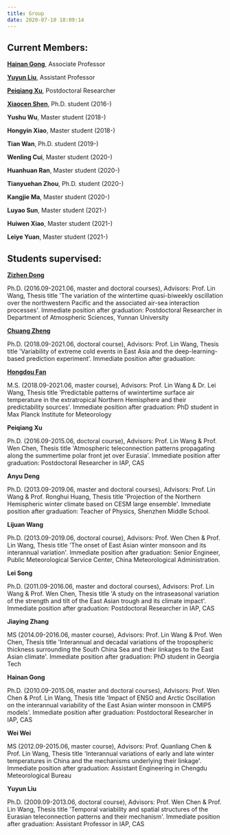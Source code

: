 ```yaml
---
title: Group
date: 2020-07-10 18:09:14
---
```


## Current Members:

[**Hainan Gong**](https://www.researchgate.net/profile/Hainan_Gong), Associate Professor

[**Yuyun Liu**](https://www.researchgate.net/profile/Yuyun_Liu), Assistant Professor

[**Peiqiang Xu**](https://px212.github.io/px212/), Postdoctoral Researcher

[**Xiaocen Shen**](https://www.researchgate.net/profile/Xiaocen_Shen), Ph.D. student (2016-)

**Yushu Wu**, Master student (2018-)

**Hongyin Xiao**, Master student (2018-)

**Tian Wan**, Ph.D. student (2019-)

**Wenling Cui**, Master student (2020-)

**Huanhuan Ran**, Master student (2020-)

**Tianyuehan Zhou**, Ph.D. student (2020-)

**Kangjie Ma**, Master student (2020-)

**Luyao Sun**, Master student (2021-)

**Huiwen Xiao**, Master student (2021-)

**Leiye Yuan**, Master student (2021-)


## Students supervised:

[**Zizhen Dong**](https://www.researchgate.net/profile/Dong_Zizhen)

Ph.D. (2016.09-2021.06, master and doctoral courses), Advisors: Prof. Lin Wang, Thesis title 'The variation of the wintertime quasi-biweekly oscillation over the northwestern Pacific and the associated air-sea interaction processes'. Immediate position after graduation: Postdoctoral Researcher in Department of Atmospheric Sciences, Yunnan University

[**Chuang Zheng**](https://www.researchgate.net/profile/Chuang_Zheng2)

Ph.D. (2018.09-2021.06, doctoral course), Advisors: Prof. Lin Wang, Thesis title 'Variability of extreme cold events in East Asia and the deep-learning-based prediction experiment'. Immediate position after graduation: 

[**Hongdou Fan**](https://www.researchgate.net/profile/Hongdou_Fan)

M.S. (2018.09-2021.06, master course), Advisors: Prof. Lin Wang & Dr. Lei Wang, Thesis title 'Predictable patterns of wwintertime surface air temperature 
in the extratropical Northern Hemisphere and their predictability sources'. Immediate position after graduation: PhD student in Max Planck Institute for Meteorology

**Peiqiang Xu**

Ph.D. (2016.09-2015.06, doctoral course), Advisors: Prof. Lin Wang & Prof. Wen Chen, Thesis title 'Atmospheric teleconnection patterns propagating along the summertime polar front jet over Eurasia'. Immediate position after graduation: Postdoctoral Researcher in IAP, CAS

**Anyu Deng**

Ph.D. (2013.09-2019.06, master and doctoral courses), Advisors: Prof. Lin Wang & Prof. Ronghui Huang, Thesis title 'Projection of the Northern Hemispheric winter climate based on CESM large ensemble'. Immediate position after graduation: Teacher of Physics, Shenzhen Middle School.

**Lijuan Wang**

Ph.D. (2013.09-2019.06, doctoral course), Advisors: Prof. Wen Chen & Prof. Lin Wang, Thesis title 'The onset of East Asian winter monsoon and its interannual variation'. Immediate position after graduation: Senior Engineer, Public Meteorological Service Center, China Meteorological Administration.

**Lei Song**

Ph.D. (2011.09-2016.06, master and doctoral courses), Advisors: Prof. Lin Wang & Prof. Wen Chen, Thesis title 'A study on the intraseasonal variation of the strength and tilt of the East Asian trough and its climate impact'. Immediate position after graduation: Postdoctoral Researcher in IAP, CAS

**Jiaying Zhang**

MS (2014.09-2016.06, master course), Advisors: Prof. Lin Wang & Prof. Wen Chen, Thesis title 'Interannual and decadal variations of the tropospheric thickness surrounding the South China Sea and their linkages to the East Asian climate'. Immediate position after graduation: PhD student in Georgia Tech

**Hainan Gong**

Ph.D. (2010.09-2015.06, master and doctoral courses), Advisors: Prof. Wen Chen & Prof. Lin Wang, Thesis title 'Impact of ENSO and Arctic Oscillation on the interannual variability of the East Asian winter monsoon in CMIP5 models'. Immediate position after graduation: Postdoctoral Researcher in IAP, CAS

**Wei Wei**

MS (2012.09-2015.06, master course), Advisors: Prof. Quanliang Chen & Prof. Lin Wang, Thesis title 'Interannual variations of early and late winter temperatures in China and the mechanisms underlying their linkage'. Immediate position after graduation: Assistant Engineering in Chengdu Meteorological Bureau

**Yuyun Liu**

Ph.D. (2009.09-2013.06, doctoral course), Advisors: Prof. Wen Chen & Prof. Lin Wang, Thesis title 'Temporal variability and spatial structures of the Eurasian teleconnection patterns and their mechanism'. Immediate position after graduation: Assistant Professor in IAP, CAS

